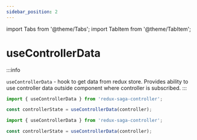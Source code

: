 ```yaml
---
sidebar_position: 2
---
```


import Tabs from '@theme/Tabs';
import TabItem from '@theme/TabItem';

# useControllerData

:::info

`useControllerData` - hook to get  data from redux store. Provides ability to use 
controller data outside component where controller is subscribed.
:::

<Tabs defaultValue="ts">

<TabItem value="ts" label="TypeScript">

```jsx
import { useControllerData } from 'redux-saga-controller';

const controllerState = useControllerData(controller);
```

</TabItem>
<TabItem value="js" label="JavaScript">

```jsx
import { useControllerData } from 'redux-saga-controller';

const controllerState = useControllerData(controller);
```

</TabItem>
</Tabs>

